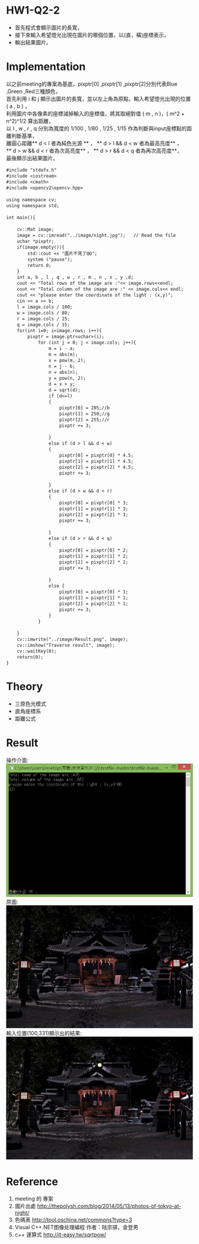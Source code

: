 # HW1-Q2-2
* 首先程式會顯示圖片的長寬，
* 接下來輸入希望燈光出現在圖片的哪個位置，以(直，橫)座標表示，
* 輸出結果圖片。

# Implementation
以之前meeting的專案為基底，pixptr[0] ,pixptr[1] ,pixptr[2]分別代表Blue ,Green ,Red三種顏色，<br/>
首先利用 i 和 j 顯示出圖片的長寬，並以左上角為原點，輸入希望燈光出現的位置 ( a , b ) ，<br/>
利用圖片中各像素的座標減掉輸入的座標值，將其取絕對值 ( m , n )，( m^2 + n^2)^1/2 算出距離，<br/>
以 l , w , r , q 分別為寬度的 1/100 , 1/80 , 1/25 , 1/15 作為判斷與input座標點的距離判斷基準，<br/>
離圓心距離** d < l 者為純色光源 ** ， ** d > l && d < w 者為最高亮度** ，<br/>
 ** d > w && d < r 者為次高亮度** ， ** d > r && d < q 者為再次高亮度**，<br/>
最後顯示出結果圖片。<br/>
```
#include "stdafx.h"
#include <iostream>
#include <cmath>
#include <opencv2\opencv.hpp>

using namespace cv;
using namespace std;

int main(){

	cv::Mat image;
	image = cv::imread("../image/night.jpg");   // Read the file
	uchar *pixptr;
	if(image.empty()){
		std::cout << "圖片不見了QQ";
		system ("pause");
		return 0;
	}
	int a, b , l , q , w , r , m , n , x , y ,d;
	cout << "Total rows of the image are :"<< image.rows<<endl;
	cout << "Total column of the image are :" << image.cols<< endl;
	cout << "please enter the coordinate of the light : (x,y)";
	cin >> a >> b;
	l = image.cols / 100;
	w = image.cols / 80;
	r = image.cols / 25;
	q = image.cols / 15;
	for(int i=0; i<image.rows; i++){
		pixptr = image.ptr<uchar>(i);
			for (int j = 0; j < image.cols; j++){
				m = i - a;
				m = abs(m);
				x = pow(m, 2);
				n = j - b;
				n = abs(n);
				y = pow(n, 2);
				d = x + y;
				d = sqrt(d);
				if (d<=l)
				{
					pixptr[0] = 205;//b
					pixptr[1] = 250;//g
					pixptr[2] = 255;//r
					pixptr += 3;

				}
				else if (d > l && d < w)
				{
					pixptr[0] = pixptr[0] * 4.5;
					pixptr[1] = pixptr[1] * 4.5;
					pixptr[2] = pixptr[2] * 4.5;
					pixptr += 3;

				}
				else if (d > w && d < r)
				{
					pixptr[0] = pixptr[0] * 3;
					pixptr[1] = pixptr[1] * 3;
					pixptr[2] = pixptr[2] * 3;
					pixptr += 3;

				}
				else if (d > r && d < q)
				{
					pixptr[0] = pixptr[0] * 2;
					pixptr[1] = pixptr[1] * 2;
					pixptr[2] = pixptr[2] * 2;
					pixptr += 3;

				}
				else {
					pixptr[0] = pixptr[0] * 1;
					pixptr[1] = pixptr[1] * 1;
					pixptr[2] = pixptr[2] * 1;
					pixptr += 3;
				}
			}
		
	}
	cv::imwrite("../image/Result.png", image);
	cv::imshow("Traverse result", image);
    cv::waitKey(0);
	return(0);
}
```

# Theory
* 三原色光模式
* 直角座標系
* 距離公式

# Result
操作介面:<br/>
<img src="Image 1.png" ><br/>
原圖:<br/>
<img src="image/night.jpg" ><br/>
輸入位置(100,331)顯示出的結果:<br/>
<img src="image/Result.png" ><br/>

# Reference
1.  meeting 的 專案<br/>
2.  圖片出處 http://thepolysh.com/blog/2014/05/13/photos-of-tokyo-at-night/
3.  色碼表 http://tool.oschina.net/commons?type=3
4.  Visual C++.NET图像处理编程 作者：陆宗骐，金登男
5.  c++ 運算式 http://it-easy.tw/sqrtpow/
